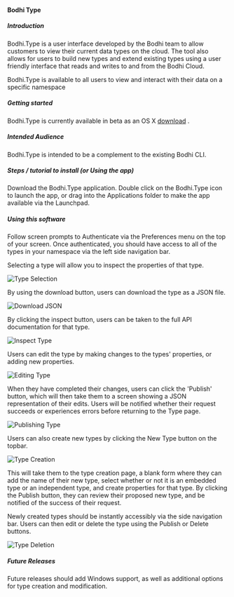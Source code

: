 
#### Bodhi Type

##### Introduction
Bodhi.Type is a user interface developed by the Bodhi team to allow customers to view their current data types on the cloud. The tool also allows for users to build new types and extend existing types using a user friendly interface that reads and writes to and from the Bodhi Cloud.

Bodhi.Type is available to all users to view and interact with their data on a specific namespace

##### Getting started

Bodhi.Type is currently available in beta as an OS X [download](https://drive.google.com/file/d/0Bz2KGejeubT9alF5NGNlYzRvZEE/view) .

##### Intended Audience

Bodhi.Type is intended to be a complement to the existing Bodhi CLI. 

##### Steps / tutorial to install (or Using the app)

Download the Bodhi.Type application. Double click on the Bodhi.Type icon to launch the app, or drag into the Applications folder to make the app available via the Launchpad.

##### Using this software

Follow screen prompts to Authenticate via the Preferences menu on the top of your screen. Once authenticated, you should have access to all of the types in your namespace via the left side navigation bar. 

Selecting a type will allow you to inspect the properties of that type. 

![Type Selection](../../images/Bodhi.Type_1.png)

By using the download button, users can download the type as a JSON file.

![Download JSON](../../images/Bodhi.Type_2.png)

By clicking the inspect button, users can be taken to the full API documentation for that type.

![Inspect Type](../../images/Bodhi.Type_3.png)

Users can edit the type by making changes to the types' properties, or adding new properties. 

![Editing Type](../../images/Bodhi.Type_4.png)

When they have completed their changes, users can click the 'Publish' button, which will then take them to a screen showing a JSON representation of their edits. Users will be notified whether their request succeeds or experiences errors before returning to the Type page.

![Publishing Type](../../images/Bodhi.Type_5.png)

Users can also create new types by clicking the New Type button on the topbar. 

![Type Creation](../../images/Bodhi.Type_6.png)


This will take them to the type creation page, a blank form where they can add the name of their new type, select whether or not it is an embedded type or an independent type, and create properties for that type. By clicking the Publish button, they can review their proposed new type, and be notified of the success of their request.

Newly created types should be instantly accessibly via the side navigation bar. Users can then edit or delete the type using the Publish or Delete buttons.

![Type Deletion](../../images/Bodhi.Type_7.png)

##### Future Releases

Future releases should add Windows support, as well as additional options for type creation and modification.